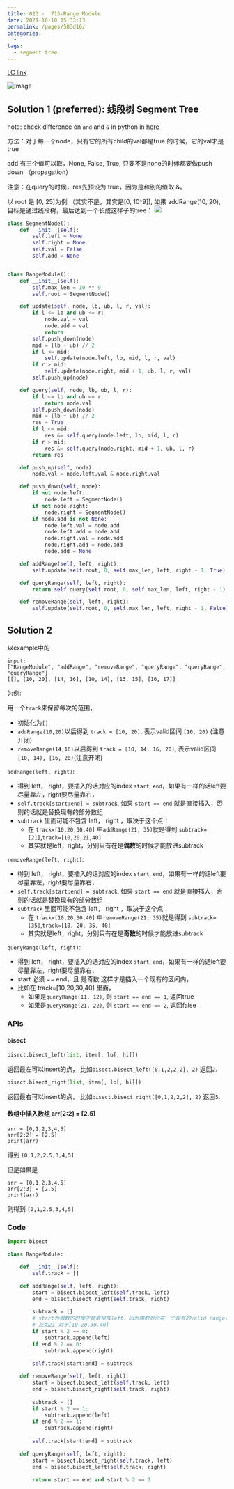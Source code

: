 ```yaml
---
title: 023 -  715-Range Module
date: 2021-10-10 15:33:13
permalink: /pages/583d16/
categories:
  - 
tags:
  - segment tree
---
```

[LC link](https://leetcode.cn/problems/range-module/)

<img alt="image" src="https://user-images.githubusercontent.com/41789327/179932958-a45025a7-1148-4afc-ac8f-7870ebd505bc.png">


## Solution 1 (preferred): 线段树 Segment Tree

note: check difference on `and` and `&` in python in [here](https://stackoverflow.com/questions/22646463/and-boolean-vs-bitwise-why-difference-in-behavior-with-lists-vs-nump)

 方法：对于每一个node，只有它的所有child的val都是true 的时候，它的val才是true

add 有三个值可以取，None, False, True, 只要不是none的时候都要做push down （propagation）

注意：在query的时候，res先预设为 true，因为是和别的值取 &。 

以 root 是 [0, 25]为例 （其实不是，其实是[0, 10^9]), 如果 addRange(10, 20), 目标是通过线段树，最后达到一个长成这样子的tree：
![](https://raw.githubusercontent.com/emmableu/image/master/202207220040000.png)
```python
class SegmentNode():
    def __init__(self):
        self.left = None
        self.right = None
        self.val = False
        self.add = None


class RangeModule():
    def __init__(self):
        self.max_len = 10 ** 9
        self.root = SegmentNode()

    def update(self, node, lb, ub, l, r, val):
        if l <= lb and ub <= r:
            node.val = val
            node.add = val
            return
        self.push_down(node)
        mid = (lb + ub) // 2
        if l <= mid:
            self.update(node.left, lb, mid, l, r, val)
        if r > mid:
            self.update(node.right, mid + 1, ub, l, r, val)
        self.push_up(node)

    def query(self, node, lb, ub, l, r):
        if l <= lb and ub <= r:
            return node.val
        self.push_down(node)
        mid = (lb + ub) // 2
        res = True
        if l <= mid:
            res &= self.query(node.left, lb, mid, l, r)
        if r > mid:
            res &= self.query(node.right, mid + 1, ub, l, r)
        return res

    def push_up(self, node):
        node.val = node.left.val & node.right.val

    def push_down(self, node):
        if not node.left:
            node.left = SegmentNode()
        if not node.right:
            node.right = SegmentNode()
        if node.add is not None:
            node.left.val = node.add
            node.left.add = node.add
            node.right.val = node.add
            node.right.add = node.add
            node.add = None

    def addRange(self, left, right):
        self.update(self.root, 0, self.max_len, left, right - 1, True)

    def queryRange(self, left, right):
        return self.query(self.root, 0, self.max_len, left, right - 1)

    def removeRange(self, left, right):
        self.update(self.root, 0, self.max_len, left, right - 1, False)
```

## Solution 2
以example中的
```
input:
["RangeModule", "addRange", "removeRange", "queryRange", "queryRange", "queryRange"]
[[], [10, 20], [14, 16], [10, 14], [13, 15], [16, 17]]
```
为例:

用一个`track`来保留每次的范围， 
- 初始化为`[]`
- `addRange(10,20)`以后得到 `track = [10, 20]`, 表示valid区间 `[10, 20)` (注意开闭)
- `removeRange(14,16)`以后得到 `track = [10, 14, 16, 20]`, 表示valid区间 `[10, 14), [16, 20)`(注意开闭)


`addRange(left, right)`: 
- 得到 left， right，要插入的话对应的index `start`, `end`，如果有一样的话left要尽量靠左，right要尽量靠右，
- `self.track[start:end] = subtrack`, 如果 `start == end` 就是直接插入，否则的话就是替换现有的部分数组
- `subtrack` 里面可能不包含 left， right ，取决于这个点：
  - 在 `track=[10,20,30,40]` 中`addRange(21, 35)`就是得到 `subtrack=[21]`,`track=[10,20,21,40]`
  - 其实就是left，right，分别只有在是**偶数**的时候才能放进subtrack


`removeRange(left, right)`: 
- 得到 left， right，要插入的话对应的index `start`, `end`，如果有一样的话left要尽量靠左，right要尽量靠右，
- `self.track[start:end] = subtrack`, 如果 `start == end` 就是直接插入，否则的话就是替换现有的部分数组
- `subtrack` 里面可能不包含 left， right ，取决于这个点：
  - 在 `track=[10,20,30,40]` 中`removeRange(21, 35)`就是得到 `subtrack=[35]`,`track=[10, 20, 35, 40]`
  - 其实就是left，right，分别只有在是**奇数**的时候才能放进subtrack


`queryRange(left, right)`: 
- 得到 left， right，要插入的话对应的index `start`, `end`，如果有一样的话left要尽量靠左，right要尽量靠右，
- start 必须 == end，且 是奇数 这样才是插入一个现有的区间内， 
- 比如在 track=[10,20,30,40] 里面，
  - 如果是`queryRange(11, 12)`, 则 `start == end == 1`, 返回true
  - 如果是`queryRange(21, 22)`, 则 `start == end == 2`, 返回false



### APIs
#### bisect
```python
bisect.bisect_left(list, item[, lo[, hi]])
```
返回最左可以insert的点， 比如`bisect.bisect_left([0,1,2,2,2], 2)` 返回`2`.

```python
bisect.bisect_right(list, item[, lo[, hi]])
```
返回最右可以insert的点， 比如`bisect.bisect_right([0,1,2,2,2], 2)` 返回`5`.

#### 数组中插入数组 arr[2:2] = [2.5]
```
arr = [0,1,2,3,4,5]
arr[2:2] = [2.5]
print(arr)
```
得到 `[0,1,2,2.5,3,4,5]`

但是如果是
```
arr = [0,1,2,3,4,5]
arr[2:3] = [2.5]
print(arr)
```
则得到 `[0,1,2.5,3,4,5]`

### Code
```python
import bisect

class RangeModule:

    def __init__(self):
        self.track = []

    def addRange(self, left, right):
        start = bisect.bisect_left(self.track, left)
        end = bisect.bisect_right(self.track, right)
        
        subtrack = []
        # start为偶数的时候才能直接放left，因为偶数表示在一个现有的valid range之外，
        # 比如21 对于[10,20,30,40]
        if start % 2 == 0:
            subtrack.append(left)
        if end % 2 == 0:
            subtrack.append(right)
			
        self.track[start:end] = subtrack

    def removeRange(self, left, right):
        start = bisect.bisect_left(self.track, left)
        end = bisect.bisect_right(self.track, right)
        
        subtrack = []
        if start % 2 == 1:
            subtrack.append(left)
        if end % 2 == 1:
            subtrack.append(right)
			
        self.track[start:end] = subtrack
		
    def queryRange(self, left, right):
        start = bisect.bisect_right(self.track, left)
        end = bisect.bisect_left(self.track, right)
		
        return start == end and start % 2 == 1
```